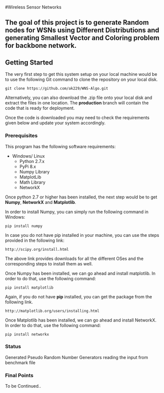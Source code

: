 #Wireless Sensor Networks

The goal of this project is to generate Random nodes for WSNs using Different Distributions and generating Smallest Vector and Coloring problem for backbone network.
----------

## Getting Started

The very first step to get this system setup on your local machine would be to use the following Git command to clone the repository on your local disk. 

    git clone https://github.com/ak229/WNS-Algo.git

Alternatively, you can also download the .zip file onto your local disk and extract the files in one location. The **production** branch will contain the code that is ready for deployment. 

Once the code is downloaded you may need to check the requirements given below and update your system accordingly. 

### Prerequisites
This program has the following software requirements: 

* Windows/ Linux
	* Python 2.7.x
	* PyPi 8.x
	* Numpy Library
	* MatplotLib
	* Math Library
	* NetworkX

Once python 2.7 or higher has been installed, the next step would be to get **Numpy**, **NetworkX** and **Matplotlib**. 

In order to install Numpy, you can simply run the following command in Windows: 

    pip install numpy

In case you do not have pip installed in your machine, you can use the steps provided in the following link:

    http://scipy.org/install.html

The above link provides downloads for all the different OSes and the corresponding steps to install them as well. 

Once Numpy has been installed, we can go ahead and install matplotlib. In order to do that, use the following command:

    pip install matplotlib

Again, if you do not have **pip** installed, you can get the package from the following link. 

    http://matplotlib.org/users/installing.html

Once Matplotlib has been installed, we can go ahead and install NetworkX. In order to do that, use the following command:

    pip install networkx




### Status
Generated Pseudo Random Number Generators reading the input from benchmark file

### Final Points

To be Continued..